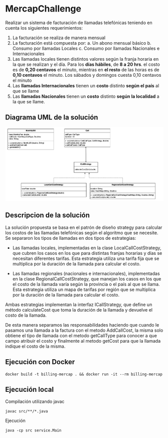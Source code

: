 # MercapChallenge

Realizar un sistema de facturación de llamadas telefónicas teniendo en cuenta los siguientes
requerimientos:

1. La facturación se realiza de manera mensual
2. La facturación está compuesta por:
   a. Un abono mensual básico
   b. Consumo por llamadas Locales
   c. Consumo por llamadas Nacionales e Internacionales
3. Las llamadas locales tienen distintos valores según la franja horaria en la que se
   realizan y el día. Para los **días hábiles**, de **8 a 20 hrs**. el costo es de **0,20 centavos** el
   minuto, mientras en **el resto** de las horas es de **0,10 centavos** el minuto. Los sábados
   y domingos cuesta 0,10 centavos el minuto
4. Las **llamadas Internacionales** tienen un **costo** distinto **según el país** al que se llame
5. Las **llamadas Nacionales** tienen un **costo** distinto **según** **la localidad** a la que se
   llame.

## Diagrama UML de la solución

![Uml diagram](uml.png)

## Descripcion de la solución

La solución propuesta se basa en el patrón de diseño strategy para calcular los costos de las llamadas telefónicas según el algoritmo que se necesite. Se separaron los tipos de llamadas en dos tipos de estrategias:

- Las llamadas locales, implementadas en la clase LocalCallCostStrategy, que cubren los casos en los que para distintas franjas horarias y días se necesitan diferentes tarifas. Esta estrategia utiliza una tarifa fija que se multiplica por la duración de la llamada para calcular el costo.

- Las llamadas regionales (nacionales e internacionales), implementadas en la clase RegionalCallCostStrategy, que manejan los casos en los que el costo de la llamada varía según la provincia o el país al que se llama. Esta estrategia utiliza un mapa de tarifas por región que se multiplica por la duración de la llamada para calcular el costo.

Ambas estrategias implementan la interfaz ICallStrategy, que define un método calculateCost que toma la duración de la llamada y devuelve el costo de la llamada.

De esta manera separamos las responsabilidades haciendo que cuando le pasamos una llamada a la factura con el metodo AddCallCost, la misma solo obtiene el tipo de llamada con el metodo getCallType para conocer a que campo atribuir el costo y finalmente al metodo getCost para que la llamada indique el costo de la misma.

## Ejecución con Docker

```
docker build -t billing-mercap . && docker run -it --rm billing-mercap
```

## Ejecución local

Compilación utilizando javac

```
javac src/**/*.java
```

Ejecución

```
java -cp src service.Main
```
